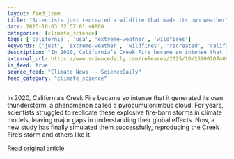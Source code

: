 ```yaml
---
layout: feed_item
title: "Scientists just recreated a wildfire that made its own weather"
date: 2025-10-03 02:57:01 +0000
categories: [climate_science]
tags: ['california', 'usa', 'extreme-weather', 'wildfires']
keywords: ['just', 'extreme-weather', 'wildfires', 'recreated', 'california', 'scientists', 'usa']
description: "In 2020, California’s Creek Fire became so intense that it generated its own thunderstorm, a phenomenon called a pyrocumulonimbus cloud"
external_url: https://www.sciencedaily.com/releases/2025/10/251002074001.htm
is_feed: true
source_feed: "Climate News -- ScienceDaily"
feed_category: "climate_science"
---
```


In 2020, California’s Creek Fire became so intense that it generated its own thunderstorm, a phenomenon called a pyrocumulonimbus cloud. For years, scientists struggled to replicate these explosive fire-born storms in climate models, leaving major gaps in understanding their global effects. Now, a new study has finally simulated them successfully, reproducing the Creek Fire’s storm and others like it.

[Read original article](https://www.sciencedaily.com/releases/2025/10/251002074001.htm)
